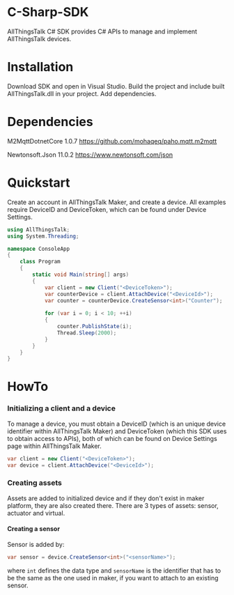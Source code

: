 # C-Sharp-SDK
AllThingsTalk C# SDK provides C# APIs to manage and implement AllThingsTalk devices.

# Installation

Download SDK and open in Visual Studio. Build the project and include built AllThingsTalk.dll in your project.
Add dependencies.

# Dependencies
M2MqttDotnetCore 1.0.7 https://github.com/mohaqeq/paho.mqtt.m2mqtt

Newtonsoft.Json 11.0.2 https://www.newtonsoft.com/json

# Quickstart
Create an account in AllThingsTalk Maker, and create a device. All examples require DeviceID and DeviceToken, which can be found under Device Settings.

```C#
using AllThingsTalk;
using System.Threading;

namespace ConsoleApp
{
    class Program
    {
        static void Main(string[] args)
        {
            var client = new Client("<DeviceToken>");
            var counterDevice = client.AttachDevice("<DeviceId>");
            var counter = counterDevice.CreateSensor<int>("Counter");
            
            for (var i = 0; i < 10; ++i)
            {
                counter.PublishState(i);
                Thread.Sleep(2000);
            }
        }
    }
}
```

# HowTo

### Initializing a client and a device
To manage a device, you must obtain a DeviceID (which is an unique device identifier within AllThingsTalk Maker) and DeviceToken (which this SDK uses to obtain access to APIs), both of which can be found on Device Settings page within AllThingsTalk Maker.

```C#
var client = new Client("<DeviceToken>");
var device = client.AttachDevice("<DeviceId>");
```

### Creating assets
Assets are added to initialized device and if they don't exist in maker platform, they are also created there. There are 3 types of assets: sensor, actuator and virtual.

#### Creating a sensor
Sensor is added by:
```C#
var sensor = device.CreateSensor<int>("<sensorName>");
```
where `int` defines the data type and `sensorName` is the identifier that has to be the same as the one used in maker, if you want to attach to an existing sensor.
